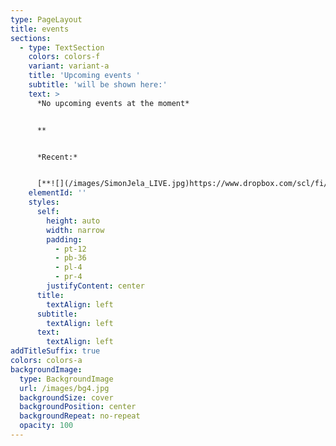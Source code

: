 ```yaml
---
type: PageLayout
title: events
sections:
  - type: TextSection
    colors: colors-f
    variant: variant-a
    title: 'Upcoming events '
    subtitle: 'will be shown here:'
    text: >
      *No upcoming events at the moment*


      **


      *Recent:*


      [**![](/images/SimonJela_LIVE.jpg)https://www.dropbox.com/scl/fi/4tng7h4lx8dau4qgnt7tm/SimonJela\_LIVE\_Video\_2025.mp4?rlkey=l2gnddir0mm4xrk0zcl32xdmo\&e=1\&st=7wcjjurq\&dl=0](https://www.dropbox.com/scl/fi/4tng7h4lx8dau4qgnt7tm/SimonJela_LIVE_Video_2025.mp4?rlkey=l2gnddir0mm4xrk0zcl32xdmo\&e=1\&st=7wcjjurq\&dl=0)
    elementId: ''
    styles:
      self:
        height: auto
        width: narrow
        padding:
          - pt-12
          - pb-36
          - pl-4
          - pr-4
        justifyContent: center
      title:
        textAlign: left
      subtitle:
        textAlign: left
      text:
        textAlign: left
addTitleSuffix: true
colors: colors-a
backgroundImage:
  type: BackgroundImage
  url: /images/bg4.jpg
  backgroundSize: cover
  backgroundPosition: center
  backgroundRepeat: no-repeat
  opacity: 100
---
```

